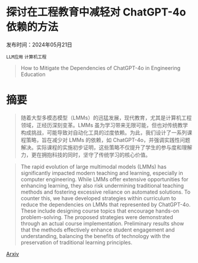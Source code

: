 # 探讨在工程教育中减轻对 ChatGPT-4o 依赖的方法

发布时间：2024年05月21日

`LLM应用` `计算机工程`

> How to Mitigate the Dependencies of ChatGPT-4o in Engineering Education

# 摘要

> 随着大型多模态模型（LMMs）的迅猛发展，现代教育，尤其是计算机工程领域，正经历深刻变革。LMMs 虽为学习带来无限可能，但也对传统教学构成挑战，可能导致对自动化工具的过度依赖。为此，我们设计了一系列课程策略，旨在减少对 LMMs 的依赖，如 ChatGPT-4o，并强调实践性问题解决。实际课程的实施初步证明，这些策略不仅提升了学生的参与度和理解力，更在拥抱科技的同时，坚守了传统学习的核心价值。

> The rapid evolution of large multimodal models (LMMs) has significantly impacted modern teaching and learning, especially in computer engineering. While LMMs offer extensive opportunities for enhancing learning, they also risk undermining traditional teaching methods and fostering excessive reliance on automated solutions. To counter this, we have developed strategies within curriculum to reduce the dependencies on LMMs that represented by ChatGPT-4o. These include designing course topics that encourage hands-on problem-solving. The proposed strategies were demonstrated through an actual course implementation. Preliminary results show that the methods effectively enhance student engagement and understanding, balancing the benefits of technology with the preservation of traditional learning principles.

[Arxiv](https://arxiv.org/abs/2407.12693)